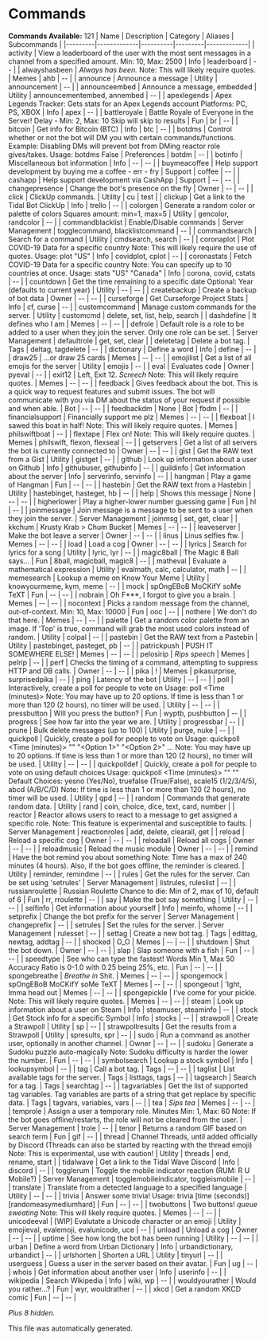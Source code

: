 # Commands
**Commands Available:** 121
| Name    | Description | Category | Aliases | Subcommands |
|---------|-------------|----------|---------|-------------|
| activity | View a leaderboard of the user with the most sent messages in a channel from a specified amount.  Min: 10, Max: 2500 | Info | leaderboard | -- |
| alwayshasbeen | *Always has been.*  Note: This will likely require quotes. | Memes | ahb | -- |
| announce | Announce a message | Utility | announcement | -- |
| announceembed | Announce a message, embedded | Utility | announcementembed, annembed | -- |
| apexlegends | Apex Legends Tracker: Gets stats for an Apex Legends account  Platforms: PC, PS, XBOX | Info | apex | -- |
| battleroyale | Battle Royale of Everyone in the Server!  Delay - Min: 2, Max: 10 Skip will skip to results | Fun | br | -- |
| bitcoin | Get info for Bitcoin (BTC) | Info | btc | -- |
| botdms | Control whether or not the bot will DM you with certain commands/functions.  Example: Disabling DMs will prevent bot from DMing reactor role gives/takes.  Usage: botdms False | Preferences | botdm | -- |
| botinfo | Miscellaneous bot information | Info | -- | -- |
| buymeacoffee | Help support development by buying me a coffee - err - fry | Support | coffee | -- |
| cashapp | Help support development via CashApp | Support | -- | -- |
| changepresence | Change the bot's presence on the fly | Owner | -- | -- |
| click | ClickUp commands. | Utility | cu | test |
| clickup | Get a link to the Tidal Bot ClickUp | Info | trello | -- |
| colorgen | Generate a random color or palette of colors  Squares amount: min=1, max=5 | Utility | gencolor, randcolor | -- |
| commandblacklist | Enable/Disable commands | Server Management | togglecommand, blacklistcommand | -- |
| commandsearch | Search for a command | Utility | cmdsearch, search | -- |
| coronaplot | Plot COVID-19 Data for a specific country  Note: This will likely require the use of quotes.  Usage: plot "US" | Info | covidplot, cplot | -- |
| coronastats | Fetch COVID-19 Data for a specific country  Note: You can specify up to 10 countries at once.  Usage: stats "US" "Canada" | Info | corona, covid, cstats | -- |
| countdown | Get the time remaining to a specific date  Optional: Year (defaults to current year) | Utility | -- | -- |
| createbackup | Create a backup of bot data | Owner | -- | -- |
| curseforge | Get Curseforge Project Stats | Info | cf, curse | -- |
| customcommand | Manage custom commands for the server. | Utility | customcmd | delete, set, list, help, search |
| dashdefine | It defines who I am | Memes | -- | -- |
| defrole | Default role is a role to be added to a user when they join the server. Only one role can be set. | Server Management | defaultrole | get, set, clear |
| deletetag | Delete a bot tag. | Tags | deltag, tagdelete | -- |
| dictionary | Define a word | Info | define | -- |
| draw25 | ...or draw 25 cards | Memes | -- | -- |
| emojilist | Get a list of all emojis for the server | Utility | emojis | -- |
| eval | Evaluates code | Owner | pyeval | -- |
| exit12 | Left, Exit 12. *Screech*  Note: This will likely require quotes. | Memes | -- | -- |
| feedback | Gives feedback about the bot. This is a quick way to request features and submit issues. The bot will communicate with you via DM about the status of your request if possible and when able. | Bot | -- | -- |
| feedbackdm | None | Bot | fbdm | -- |
| financialsupport | Financially support me plz | Memes | -- | -- |
| flexboat | I sawed this boat in half!  Note: This will likely require quotes. | Memes | philswiftboat | -- |
| flextape | Flex on!  Note: This will likely require quotes. | Memes | philswift, flexon, flexseal | -- |
| getservers | Get a list of all servers the bot is currently connected to | Owner | -- | -- |
| gist | Get the RAW text from a Gist | Utility | gistget | -- |
| github | Look up information about a user on Github | Info | githubuser, githubinfo | -- |
| guildinfo | Get information about the server | Info | serverinfo, servinfo | -- |
| hangman | Play a game of Hangman | Fun | -- | -- |
| hastebin | Get the RAW text from a Hastebin | Utility | hastebinget, hasteget, hb | -- |
| help | Shows this message | None | -- | -- |
| higherlower | Play a higher-lower number guessing game | Fun | hl | -- |
| joinmessage | Join message is a message to be sent to a user when they join the server. | Server Management | joinmsg | set, get, clear |
| kkchum | Krusty Krab > Chum Bucket | Memes | -- | -- |
| leaveserver | Make the bot leave a server | Owner | -- | -- |
| linus | Linus selfies ftw. | Memes | -- | -- |
| load | Load a cog | Owner | -- | -- |
| lyrics | Search for lyrics for a song | Utility | lyric, lyr | -- |
| magic8ball | The Magic 8 Ball says... | Fun | 8ball, magicball, magic8 | -- |
| matheval | Evaluate a mathematical expression | Utility | evalmath, calc, calculator, math | -- |
| memesearch | Lookup a meme on Know Your Meme | Utility | knowyourmeme, kym, meme | -- |
| mock | spOngEBoB MoCKifY soMe TeXT | Fun | -- | -- |
| nobrain | Oh F***, I forgot to give you a brain. | Memes | -- | -- |
| nocontext | Picks a random message from the channel, out-of-context.  Min: 10, Max: 10000 | Fun | ooc | -- |
| nothere | We don't do that here. | Memes | -- | -- |
| palette | Get a random color palette from an image.  If 'Top' is true, command will grab the most used colors instead of random. | Utility | colpal | -- |
| pastebin | Get the RAW text from a Pastebin | Utility | pastebinget, pasteget, pb | -- |
| patrickpush | PUSH IT SOMEWHERE ELSE! | Memes | -- | -- |
| pelosirip | *Rips speech* | Memes | pelrip | -- |
| perf | Checks the timing of a command, attempting to suppress HTTP and DB calls. | Owner | -- | -- |
| pika | ! | Memes | pikasurprise, surprisedpika | -- |
| ping | Latency of the bot | Utility | -- | -- |
| poll | Interactively, create a poll for people to vote on  Usage: poll <Time (minutes)> <Question>  Note: You may have up to 20 options. If time is less than 1 or more than 120 (2 hours), no timer will be used. | Utility | -- | -- |
| pressbutton | Will you press the button? | Fun | wyptb, pushbutton | -- |
| progress | See how far into the year we are. | Utility | progressbar | -- |
| prune | Bulk delete messages (up to 100) | Utility | purge, nuke | -- |
| quickpoll | Quickly, create a poll for people to vote on  Usage: quickpoll <Time (minutes)> "<Question>" "<Option 1>" "<Option 2>" ...  Note: You may have up to 20 options. If time is less than 1 or more than 120 (2 hours), no timer will be used. | Utility | -- | -- |
| quickpolldef | Quickly, create a poll for people to vote on using default choices  Usage: quickpoll <Time (minutes)> "<Question>" "<Default Choice>"  Default Choices: yesno (Yes/No), truefalse (True/False), scale15 (1/2/3/4/5), abcd (A/B/C/D)  Note: If time is less than 1 or more than 120 (2 hours), no timer will be used. | Utility | qpd | -- |
| random | Commands that generate random data. | Utility | rand | coin, choice, dice, text, card, number |
| reactor | Reactor allows users to react to a message to get assigned a specific role.  Note: This feature is experimental and susceptible to faults. | Server Management | reactionroles | add, delete, clearall, get |
| reload | Reload a specific cog | Owner | -- | -- |
| reloadall | Reload all cogs | Owner | -- | -- |
| reloadmusic | Reload the music module | Owner | -- | -- |
| remind | Have the bot remind you about something  Note: Time has a max of 240 minutes (4 hours). Also, if the bot goes offline, the reminder is cleared. | Utility | reminder, remindme | -- |
| rules | Get the rules for the server.  Can be set using 'setrules' | Server Management | listrules, ruleslist | -- |
| russianroulette | Russian Roulette  Chance to die: Min of 2, max of 10, default of 6 | Fun | rr, rroulette | -- |
| say | Make the bot say something | Utility | -- | -- |
| selfinfo | Get information about yourself | Info | meinfo, whome | -- |
| setprefix | Change the bot prefix for the server | Server Management | changeprefix | -- |
| setrules | Set the rules for the server. | Server Management | rulesset | -- |
| settag | Create a new bot tag. | Tags | edittag, newtag, addtag | -- |
| shocked | O_O | Memes | -- | -- |
| shutdown | Shut the bot down. | Owner | -- | -- |
| slap | Slap someone with a fish | Fun | -- | -- |
| speedtype | See who can type the fastest!  Words Min 1, Max 50  Accuracy Ratio is 0-1.0 with 0.25 being 25%, etc. | Fun | -- | -- |
| spongebreathe | *Breathe in* Shit. | Memes | -- | -- |
| spongemock | spOngEBoB MoCKifY soMe TeXT | Memes | -- | -- |
| spongeout | 'Ight, Imma head out | Memes | -- | -- |
| spongepickle | I've come for your pickle.  Note: This will likely require quotes. | Memes | -- | -- |
| steam | Look up information about a user on Steam | Info | steamuser, steaminfo | -- |
| stock | Get Stock info for a specific Symbol | Info | stocks | -- |
| strawpoll | Create a Strawpoll | Utility | sp | -- |
| strawpollresults | Get the results from a Strawpoll | Utility | spresults, spr | -- |
| sudo | Run a command as another user, optionally in another channel. | Owner | -- | -- |
| sudoku | Generate a Sudoku puzzle auto-magically  Note: Sudoku difficulty is harder the lower the number. | Fun | -- | -- |
| symbolsearch | Lookup a stock symbol | Info | lookupsymbol | -- |
| tag | Call a bot tag. | Tags | -- | -- |
| taglist | List available tags for the server. | Tags | listtags, tags | -- |
| tagsearch | Search for a tag. | Tags | searchtag | -- |
| tagvariables | Get the list of supported tag variables.  Tag variables are parts of a string that get replace by specific data. | Tags | tagvars, variables, vars | -- |
| tea | *Sips tea* | Memes | -- | -- |
| temprole | Assign a user a temporary role.  Minutes Min: 1, Max: 60  Note: If the bot goes offline/restarts, the role will not be cleared from the user. | Server Management | trole | -- |
| tenor | Returns a random GIF based on search term | Fun | gif | -- |
| thread | Channel Threads, until added officially by Discord  (Threads can also be started by reacting with the thread emoji)  Note: This is experimental, use with caution! | Utility | threads | end, rename, start |
| tidalwave | Get a link to the Tidal Wave Discord | Info | discord | -- |
| togglerum | Toggle the mobile indicator reaction (RUM: R U Mobile?) | Server Management | togglemobileindicator, toggleismobile | -- |
| translate | Translate from a detected language to a specified language | Utility | -- | -- |
| trivia | Answer some trivia!  Usage: trivia [time (seconds)] [randomeasymediumhard]  | Fun | -- | -- |
| twobuttons | Two buttons! *queue sweating*  Note: This will likely require quotes.         | Memes | -- | -- |
| unicodeeval | [WIP] Evalutate a Unicode character or an emoji | Utility | emojieval, evalemoji, evalunicode, uce | -- |
| unload | Unload a cog | Owner | -- | -- |
| uptime | See how long the bot has been running | Utility | -- | -- |
| urban | Define a word from Urban Dictionary | Info | urbandictionary, urbandict | -- |
| urlshorten | Shorten a URL | Utility | tinyurl | -- |
| userguess | Guess a user in the server based on their avatar. | Fun | ug | -- |
| whois | Get information about another user | Info | userinfo | -- |
| wikipedia | Search Wikipedia | Info | wiki, wp | -- |
| wouldyourather | Would you rather...? | Fun | wyr, wouldrather | -- |
| xkcd | Get a random XKCD comic | Fun | -- | -- |

*Plus 8 hidden.*

This file was automatically generated.